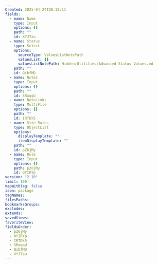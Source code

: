 ```yaml
---
Created: 2025-04-24T20:12:11
fields:
  - name: Name
    type: Input
    options: {}
    path: ""
    id: XYJ7au
  - name: Status
    type: Select
    options:
      sourceType: ValuesListNotePath
      valuesList: {}
      valuesListNotePath: Hidden/Utilities/Advanced Status Values.md
    path: ""
    id: QibfMD
  - name: Notes
    type: Input
    options: {}
    path: ""
    id: SRxqqU
  - name: NoteLinks
    type: MultiFile
    options: {}
    path: ""
    id: IRTDk5
  - name: Site Rules
    type: ObjectList
    options:
      displayTemplate: ""
      itemDisplayTemplate: ""
    path: ""
    id: pZ6jMy
  - name: Rule
    type: Input
    options: {}
    path: pZ6jMy
    id: OYIRYp
version: "2.10"
limit: 100
mapWithTag: false
icon: package
tagNames: 
filesPaths: 
bookmarksGroups: 
excludes: 
extends: 
savedViews: 
favoriteView: 
fieldsOrder:
  - pZ6jMy
  - OYIRYp
  - IRTDk5
  - SRxqqU
  - QibfMD
  - XYJ7au
---
```

